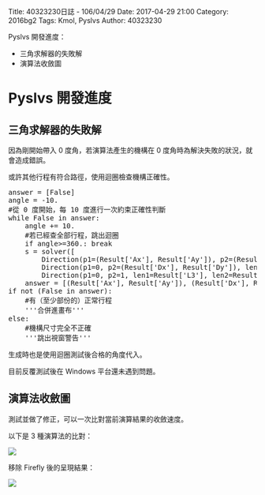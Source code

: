 Title: 40323230日誌 - 106/04/29
Date: 2017-04-29 21:00
Category: 2016bg2
Tags: Kmol, Pyslvs
Author: 40323230

Pyslvs 開發進度：

* 三角求解器的失敗解
* 演算法收斂圖

<!-- PELICAN_END_SUMMARY -->

Pyslvs 開發進度
===

三角求解器的失敗解
---

因為剛開始帶入 0 度角，若演算法產生的機構在 0 度角時為解決失敗的狀況，就會造成錯誤。

或許其他行程有符合路徑，使用迴圈檢查機構正確性。

<pre class="brush: python">
answer = [False]
angle = -10.
#從 0 度開始，每 10 度進行一次約束正確性判斷
while False in answer:
    angle += 10.
    #若已經查全部行程，跳出迴圈
    if angle>=360.: break
    s = solver([
        Direction(p1=(Result['Ax'], Result['Ay']), p2=(Result['Dx'], Result['Dy']), len1=Result['L0'], angle=angle, other=other), #B
        Direction(p1=0, p2=(Result['Dx'], Result['Dy']), len1=Result['L1'], len2=Result['L2'], other=other), #C
        Direction(p1=0, p2=1, len1=Result['L3'], len2=Result['L4'], other=other)]) #E
    answer = [(Result['Ax'], Result['Ay']), (Result['Dx'], Result['Dy'])]+s.answer()
if not (False in answer):
    #有（至少部份的）正常行程
    '''合併進畫布'''
else:
    #機構尺寸完全不正確
    '''跳出視窗警告'''
</pre>

生成時也是使用迴圈測試後合格的角度代入。

目前反覆測試後在 Windows 平台還未遇到問題。

演算法收斂圖
---

測試並做了修正，可以一次比對當前演算結果的收斂速度。

以下是 3 種演算法的比對：

![](https://raw.githubusercontent.com/coursemdetw/project_site_files/gh-pages/files/2016spring/g2/Python_solvespace/0429_01.png)

移除 Firefly 後的呈現結果：

![](https://raw.githubusercontent.com/coursemdetw/project_site_files/gh-pages/files/2016spring/g2/Python_solvespace/0429_02.png)